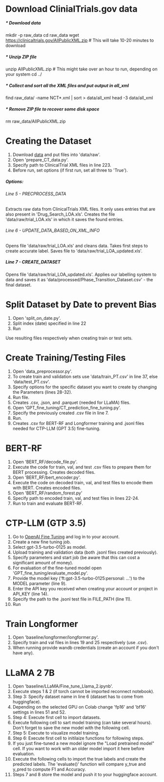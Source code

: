 # Download ClinialTrials.gov data

##### * Download data

mkdir -p raw_data
cd raw_data
wget https://clinicaltrials.gov/AllPublicXML.zip # This will take 10-20 minutes to download

##### * Unzip ZIP file

unzip AllPublicXML.zip # This might take over an hour to run, depending on your system
cd ../

##### * Collect and sort all the XML files and put output in all_xml

find raw_data/ -name NCT*.xml | sort > data/all_xml
head -3 data/all_xml

##### * Remove ZIP file to recover some disk space

rm raw_data/AllPublicXML.zip

# Creating the Dataset

1. Download [data](https://www.dropbox.com/scl/fo/beg0bd1tvhs3vr59yivnz/AAVx8wuxdIWLiHuf6NgfdQ0?rlkey=oa02zadqk1jh5y16csj70u7w4&st=8warw3ji&dl=0) and put files into 'data/raw'.
2. Open 'prepare_CT_data.py'.
3. Specify path to ClinicalTrial XML files in line 223.
4. Before run, set options (if first run, set all three to 'True').

##### Options:

###### Line 5 - PRECPROCESS_DATA

Extracts raw data from ClinicalTrials XML files. It only uses entries that are also present in 'Drug_Search_LOA.xls'. Creates the file 'data/raw/trial_LOA.xls' in which it saves the found entries.

###### Line 6 - UPDATE_DATA_BASED_ON_XML_INFO

Opens file 'data/raw/trial_LOA.xls' and cleans data. Takes first steps to create accurate label. Saves file to 'data/raw/trial_LOA_updated.xls'.

##### Line 7 - CREATE_DATASET

Opens file 'data/raw/trial_LOA_updated.xls'. Applies our labelling system to data and saves it as 'data/processed/Phase_Transition_Dataset.csv' - the final dataset.

# Split Dataset by Date to prevent Bias

1. Open 'split_on_date.py'.
2. Split index (date) specified in line 22
3. Run

Use resulting files respectively when creating train or test sets.

# Create Training/Testing Files

1. Open 'data_preprocessor.py'.
2. To create train and validation sets use 'data/train_PT.csv' in line 37, else 'data/test_PT.csv'.
3. Specify options for the specific dataset you want to create by changing the Parameters (lines 28-32).
4. Run file.
5. Creates .csv, .json, and .parquet (needed for LLaMA) files.
6. Open 'GPT_fine_tuning/CT_prediction_fine_tuning.py'.
7. Specify the previously created .csv file in line 7.
8. Run.
9. Creates .csv for BERT-RF and Longformer training and .jsonl files needed for CTP-LLM (GPT 3.5) fine-tuning.

# BERT-RF

1. Open 'BERT_RF/decode_file.py'.
2. Execute the code for train, val, and test .csv files to prepare them for BERT processing. Creates decoded files.
3. Open 'BERT_RF/bert_encoder.py'.
4. Execute the code on decoded train, val, and test files to encode them with BERT. Creates encoded files.
5. Open 'BERT_RF/random_forest.py'
6. Specify path to encoded train, val, and test files in lines 22-24.
7. Run to train and evaluate BERT-RF.

# CTP-LLM (GTP 3.5)

1. Go to [OpenAI Fine Tuning](https://platform.openai.com/finetune) and log in to your account.
2. Create a new fine tuning job.
3. Select gpt-3.5-turbo-0125 as model.
4. Upload training and validation data (both .jsonl files created previously).
5. Specify parameters and start job (be aware that this can cost a significant amount of money).
6. For evaluation of the fine-tuned model open 'GPT_fine_tuning/evaluate_model.py'.
7. Provide the model key ('ft:gpt-3.5-turbo-0125:personal: ...') to the MODEL parameter (line 9).
8. Enter the API key you received when creating your account or project in API_KEY (line 14).
9. Specify the path to the .jsonl test file in FILE_PATH (line 11).
10. Run

# Train Longformer

1. Open 'baseline/longformer/longformer.py'.
2. Specify train and val files in lines 19 and 25 respectively (use .csv).
3. When running provide wandb credentials (create an account if you don't have any).

# LLaMA 2 7B

1. Open 'baseline/LLaMA/Fine_tune_Llama_2.ipynb'.
2. Execute steps 1 & 2 (if torch cannot be imported reconnect notebook).
3. Step 3: Specify dataset name in line 6 (dataset has to come from huggingface).
4. Depending on the selected GPU on Colab change 'fp16' and 'bf16' settings in lines 51 and 52.
5. Step 4: Execute first cell to import datasets.
6. Execute following cell to sart model training (can take several hours). Don't forget to save the new model with the following cell.
7. Step 5: Execute to visualize model training.
8. Step 6: Execute first cell to initilaize functions for following steps.
9. If you just fine-tuned a new model ignore the "Load pretrained model" cell. If you want to work with an older model import it here before evaluation.
10. Execute the following cells to import the true labels and create the predicted labels. The 'evaluate()' function will compare y_true and y_pred to compute F1 and Accuracy.
11. Steps 7 and 8 store the model and push it to your huggingface account.

